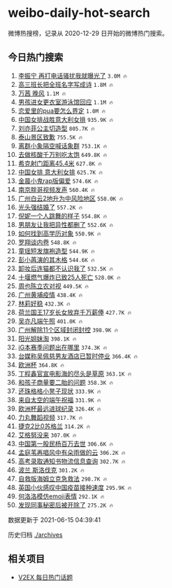 # weibo-daily-hot-search

微博热搜榜，记录从 2020-12-29 日开始的微博热门搜索。

## 今日热门搜索

<!-- BEGIN -->

1. [李振宁 再打电话骚扰我就曝光了](https://s.weibo.com/weibo?q=%E6%9D%8E%E6%8C%AF%E5%AE%81%20%E5%86%8D%E6%89%93%E7%94%B5%E8%AF%9D%E9%AA%9A%E6%89%B0%E6%88%91%E5%B0%B1%E6%9B%9D%E5%85%89%E4%BA%86&Refer=top) `3.0M 🔥`
1. [高三班长把全班名字写成诗](https://s.weibo.com/weibo?q=%23%E9%AB%98%E4%B8%89%E7%8F%AD%E9%95%BF%E6%8A%8A%E5%85%A8%E7%8F%AD%E5%90%8D%E5%AD%97%E5%86%99%E6%88%90%E8%AF%97%23&Refer=top) `1.8M 🔥`
1. [万茜 晚风](https://s.weibo.com/weibo?q=%E4%B8%87%E8%8C%9C%20%E6%99%9A%E9%A3%8E&Refer=top) `1.1M 🔥`
1. [男孩进女更衣室游泳馆回应](https://s.weibo.com/weibo?q=%23%E7%94%B7%E5%AD%A9%E8%BF%9B%E5%A5%B3%E6%9B%B4%E8%A1%A3%E5%AE%A4%E6%B8%B8%E6%B3%B3%E9%A6%86%E5%9B%9E%E5%BA%94%23&Refer=top) `1.1M 🔥`
1. [恋爱里的pua要怎么界定](https://s.weibo.com/weibo?q=%23%E6%81%8B%E7%88%B1%E9%87%8C%E7%9A%84pua%E8%A6%81%E6%80%8E%E4%B9%88%E7%95%8C%E5%AE%9A%23&Refer=top) `1.0M 🔥`
1. [中国女排战胜意大利女排](https://s.weibo.com/weibo?q=%23%E4%B8%AD%E5%9B%BD%E5%A5%B3%E6%8E%92%E6%88%98%E8%83%9C%E6%84%8F%E5%A4%A7%E5%88%A9%E5%A5%B3%E6%8E%92%23&Refer=top) `935.9K 🔥`
1. [刘亦菲公主切造型](https://s.weibo.com/weibo?q=%23%E5%88%98%E4%BA%A6%E8%8F%B2%E5%85%AC%E4%B8%BB%E5%88%87%E9%80%A0%E5%9E%8B%23&Refer=top) `805.7K 🔥`
1. [泰山景区致歉](https://s.weibo.com/weibo?q=%23%E6%B3%B0%E5%B1%B1%E6%99%AF%E5%8C%BA%E8%87%B4%E6%AD%89%23&Refer=top) `755.5K 🔥`
1. [离群小象隔空喊话象群](https://s.weibo.com/weibo?q=%E7%A6%BB%E7%BE%A4%E5%B0%8F%E8%B1%A1%E9%9A%94%E7%A9%BA%E5%96%8A%E8%AF%9D%E8%B1%A1%E7%BE%A4&Refer=top) `753.1K 🔥`
1. [去做核酸千万别吃太饱](https://s.weibo.com/weibo?q=%23%E5%8E%BB%E5%81%9A%E6%A0%B8%E9%85%B8%E5%8D%83%E4%B8%87%E5%88%AB%E5%90%83%E5%A4%AA%E9%A5%B1%23&Refer=top) `649.8K 🔥`
1. [希克射门距离45.4米](https://s.weibo.com/weibo?q=%E5%B8%8C%E5%85%8B%E5%B0%84%E9%97%A8%E8%B7%9D%E7%A6%BB45.4%E7%B1%B3&Refer=top) `627.8K 🔥`
1. [中国女排 意大利女排](https://s.weibo.com/weibo?q=%E4%B8%AD%E5%9B%BD%E5%A5%B3%E6%8E%92%20%E6%84%8F%E5%A4%A7%E5%88%A9%E5%A5%B3%E6%8E%92&Refer=top) `625.7K 🔥`
1. [金晨小鬼rap版偏爱](https://s.weibo.com/weibo?q=%23%E9%87%91%E6%99%A8%E5%B0%8F%E9%AC%BCrap%E7%89%88%E5%81%8F%E7%88%B1%23&Refer=top) `574.6K 🔥`
1. [南京胖哥视频发声](https://s.weibo.com/weibo?q=%23%E5%8D%97%E4%BA%AC%E8%83%96%E5%93%A5%E8%A7%86%E9%A2%91%E5%8F%91%E5%A3%B0%23&Refer=top) `560.4K 🔥`
1. [广州白云2地升为中风险地区](https://s.weibo.com/weibo?q=%23%E5%B9%BF%E5%B7%9E%E7%99%BD%E4%BA%912%E5%9C%B0%E5%8D%87%E4%B8%BA%E4%B8%AD%E9%A3%8E%E9%99%A9%E5%9C%B0%E5%8C%BA%23&Refer=top) `558.0K 🔥`
1. [光头强结婚了](https://s.weibo.com/weibo?q=%23%E5%85%89%E5%A4%B4%E5%BC%BA%E7%BB%93%E5%A9%9A%E4%BA%86%23&Refer=top) `557.2K 🔥`
1. [倪妮一个人跳舞的样子](https://s.weibo.com/weibo?q=%23%E5%80%AA%E5%A6%AE%E4%B8%80%E4%B8%AA%E4%BA%BA%E8%B7%B3%E8%88%9E%E7%9A%84%E6%A0%B7%E5%AD%90%23&Refer=top) `554.8K 🔥`
1. [男朋友让我把异性都删了](https://s.weibo.com/weibo?q=%23%E7%94%B7%E6%9C%8B%E5%8F%8B%E8%AE%A9%E6%88%91%E6%8A%8A%E5%BC%82%E6%80%A7%E9%83%BD%E5%88%A0%E4%BA%86%23&Refer=top) `552.6K 🔥`
1. [如何找到高学历对象](https://s.weibo.com/weibo?q=%23%E5%A6%82%E4%BD%95%E6%89%BE%E5%88%B0%E9%AB%98%E5%AD%A6%E5%8E%86%E5%AF%B9%E8%B1%A1%23&Refer=top) `550.9K 🔥`
1. [罗翔谈内卷](https://s.weibo.com/weibo?q=%23%E7%BD%97%E7%BF%94%E8%B0%88%E5%86%85%E5%8D%B7%23&Refer=top) `548.8K 🔥`
1. [童瑶短发旗袍造型](https://s.weibo.com/weibo?q=%23%E7%AB%A5%E7%91%B6%E7%9F%AD%E5%8F%91%E6%97%97%E8%A2%8D%E9%80%A0%E5%9E%8B%23&Refer=top) `544.9K 🔥`
1. [彭小苒演的其木格](https://s.weibo.com/weibo?q=%23%E5%BD%AD%E5%B0%8F%E8%8B%92%E6%BC%94%E7%9A%84%E5%85%B6%E6%9C%A8%E6%A0%BC%23&Refer=top) `544.6K 🔥`
1. [卸妆后连猫都不认识我了](https://s.weibo.com/weibo?q=%23%E5%8D%B8%E5%A6%86%E5%90%8E%E8%BF%9E%E7%8C%AB%E9%83%BD%E4%B8%8D%E8%AE%A4%E8%AF%86%E6%88%91%E4%BA%86%23&Refer=top) `532.5K 🔥`
1. [十堰燃气爆炸已致25人死亡](https://s.weibo.com/weibo?q=%23%E5%8D%81%E5%A0%B0%E7%87%83%E6%B0%94%E7%88%86%E7%82%B8%E5%B7%B2%E8%87%B425%E4%BA%BA%E6%AD%BB%E4%BA%A1%23&Refer=top) `528.0K 🔥`
1. [周也陈立农对视](https://s.weibo.com/weibo?q=%23%E5%91%A8%E4%B9%9F%E9%99%88%E7%AB%8B%E5%86%9C%E5%AF%B9%E8%A7%86%23&Refer=top) `449.5K 🔥`
1. [广州黄埔疫情](https://s.weibo.com/weibo?q=%23%E5%B9%BF%E5%B7%9E%E9%BB%84%E5%9F%94%E7%96%AB%E6%83%85%23&Refer=top) `438.4K 🔥`
1. [林莉好稳](https://s.weibo.com/weibo?q=%E6%9E%97%E8%8E%89%E5%A5%BD%E7%A8%B3&Refer=top) `432.3K 🔥`
1. [荷兰国王17岁长女放弃千万薪俸](https://s.weibo.com/weibo?q=%23%E8%8D%B7%E5%85%B0%E5%9B%BD%E7%8E%8B17%E5%B2%81%E9%95%BF%E5%A5%B3%E6%94%BE%E5%BC%83%E5%8D%83%E4%B8%87%E8%96%AA%E4%BF%B8%23&Refer=top) `427.7K 🔥`
1. [吴亦凡端午照](https://s.weibo.com/weibo?q=%23%E5%90%B4%E4%BA%A6%E5%87%A1%E7%AB%AF%E5%8D%88%E7%85%A7%23&Refer=top) `401.0K 🔥`
1. [广州解除11个区域封闭封控](https://s.weibo.com/weibo?q=%23%E5%B9%BF%E5%B7%9E%E8%A7%A3%E9%99%A411%E4%B8%AA%E5%8C%BA%E5%9F%9F%E5%B0%81%E9%97%AD%E5%B0%81%E6%8E%A7%23&Refer=top) `398.9K 🔥`
1. [阳光姐妹淘](https://s.weibo.com/weibo?q=%E9%98%B3%E5%85%89%E5%A7%90%E5%A6%B9%E6%B7%98&Refer=top) `398.1K 🔥`
1. [iG本赛季问题出在哪里](https://s.weibo.com/weibo?q=%23iG%E6%9C%AC%E8%B5%9B%E5%AD%A3%E9%97%AE%E9%A2%98%E5%87%BA%E5%9C%A8%E5%93%AA%E9%87%8C%23&Refer=top) `374.3K 🔥`
1. [台媒称吴佩慈男友酒店已暂时停业](https://s.weibo.com/weibo?q=%23%E5%8F%B0%E5%AA%92%E7%A7%B0%E5%90%B4%E4%BD%A9%E6%85%88%E7%94%B7%E5%8F%8B%E9%85%92%E5%BA%97%E5%B7%B2%E6%9A%82%E6%97%B6%E5%81%9C%E4%B8%9A%23&Refer=top) `366.4K 🔥`
1. [欧洲杯](https://s.weibo.com/weibo?q=%E6%AC%A7%E6%B4%B2%E6%9D%AF&Refer=top) `364.8K 🔥`
1. [丁程鑫官宣电影海的尽头是草原](https://s.weibo.com/weibo?q=%23%E4%B8%81%E7%A8%8B%E9%91%AB%E5%AE%98%E5%AE%A3%E7%94%B5%E5%BD%B1%E6%B5%B7%E7%9A%84%E5%B0%BD%E5%A4%B4%E6%98%AF%E8%8D%89%E5%8E%9F%23&Refer=top) `363.1K 🔥`
1. [和孩子商量要二胎的问题](https://s.weibo.com/weibo?q=%23%E5%92%8C%E5%AD%A9%E5%AD%90%E5%95%86%E9%87%8F%E8%A6%81%E4%BA%8C%E8%83%8E%E7%9A%84%E9%97%AE%E9%A2%98%23&Refer=top) `358.3K 🔥`
1. [还珠格格小凳子现状](https://s.weibo.com/weibo?q=%23%E8%BF%98%E7%8F%A0%E6%A0%BC%E6%A0%BC%E5%B0%8F%E5%87%B3%E5%AD%90%E7%8E%B0%E7%8A%B6%23&Refer=top) `333.9K 🔥`
1. [来自太空的端午祝福](https://s.weibo.com/weibo?q=%23%E6%9D%A5%E8%87%AA%E5%A4%AA%E7%A9%BA%E7%9A%84%E7%AB%AF%E5%8D%88%E7%A5%9D%E7%A6%8F%23&Refer=top) `331.9K 🔥`
1. [欧洲杯最远进球纪录](https://s.weibo.com/weibo?q=%23%E6%AC%A7%E6%B4%B2%E6%9D%AF%E6%9C%80%E8%BF%9C%E8%BF%9B%E7%90%83%E7%BA%AA%E5%BD%95%23&Refer=top) `326.4K 🔥`
1. [力丸舞蹈视频](https://s.weibo.com/weibo?q=%23%E5%8A%9B%E4%B8%B8%E8%88%9E%E8%B9%88%E8%A7%86%E9%A2%91%23&Refer=top) `317.7K 🔥`
1. [捷克2比0苏格兰](https://s.weibo.com/weibo?q=%E6%8D%B7%E5%85%8B2%E6%AF%940%E8%8B%8F%E6%A0%BC%E5%85%B0&Refer=top) `314.2K 🔥`
1. [艾格努没来](https://s.weibo.com/weibo?q=%E8%89%BE%E6%A0%BC%E5%8A%AA%E6%B2%A1%E6%9D%A5&Refer=top) `307.0K 🔥`
1. [中国第一股民杨百万去世](https://s.weibo.com/weibo?q=%23%E4%B8%AD%E5%9B%BD%E7%AC%AC%E4%B8%80%E8%82%A1%E6%B0%91%E6%9D%A8%E7%99%BE%E4%B8%87%E5%8E%BB%E4%B8%96%23&Refer=top) `306.6K 🔥`
1. [孟庭苇再唱风中有朵雨做的云](https://s.weibo.com/weibo?q=%23%E5%AD%9F%E5%BA%AD%E8%8B%87%E5%86%8D%E5%94%B1%E9%A3%8E%E4%B8%AD%E6%9C%89%E6%9C%B5%E9%9B%A8%E5%81%9A%E7%9A%84%E4%BA%91%23&Refer=top) `306.2K 🔥`
1. [高考录取通知书物流信息查询](https://s.weibo.com/weibo?q=%23%E9%AB%98%E8%80%83%E5%BD%95%E5%8F%96%E9%80%9A%E7%9F%A5%E4%B9%A6%E7%89%A9%E6%B5%81%E4%BF%A1%E6%81%AF%E6%9F%A5%E8%AF%A2%23&Refer=top) `302.7K 🔥`
1. [波兰 斯洛伐克](https://s.weibo.com/weibo?q=%E6%B3%A2%E5%85%B0%20%E6%96%AF%E6%B4%9B%E4%BC%90%E5%85%8B&Refer=top) `301.2K 🔥`
1. [自救版海姆立克急救法](https://s.weibo.com/weibo?q=%23%E8%87%AA%E6%95%91%E7%89%88%E6%B5%B7%E5%A7%86%E7%AB%8B%E5%85%8B%E6%80%A5%E6%95%91%E6%B3%95%23&Refer=top) `298.7K 🔥`
1. [英国小伙感叹中国疫苗接种速度](https://s.weibo.com/weibo?q=%23%E8%8B%B1%E5%9B%BD%E5%B0%8F%E4%BC%99%E6%84%9F%E5%8F%B9%E4%B8%AD%E5%9B%BD%E7%96%AB%E8%8B%97%E6%8E%A5%E7%A7%8D%E9%80%9F%E5%BA%A6%23&Refer=top) `295.9K 🔥`
1. [何洛洛模仿emoji表情](https://s.weibo.com/weibo?q=%23%E4%BD%95%E6%B4%9B%E6%B4%9B%E6%A8%A1%E4%BB%BFemoji%E8%A1%A8%E6%83%85%23&Refer=top) `292.1K 🔥`
1. [发现同事秘密后被开除了](https://s.weibo.com/weibo?q=%23%E5%8F%91%E7%8E%B0%E5%90%8C%E4%BA%8B%E7%A7%98%E5%AF%86%E5%90%8E%E8%A2%AB%E5%BC%80%E9%99%A4%E4%BA%86%23&Refer=top) `275.2K 🔥`

数据更新于 2021-06-15 04:39:41

<!-- END -->

历史归档 [./archives](./archives)

## 相关项目

- [V2EX 每日热门话题](https://github.com/boojack/v2ex-daily-hot-topic)
